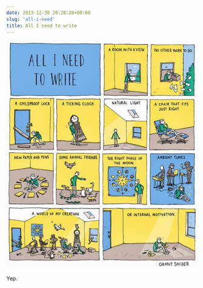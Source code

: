 ```yaml
---
date: 2013-12-30 20:28:28+00:00
slug: 'all-i-need'
title: All I need to write
---
```



![All I need](/images/tumblr_mymzjg75bm1qg4qsso1_1280.jpg)

Yep.
